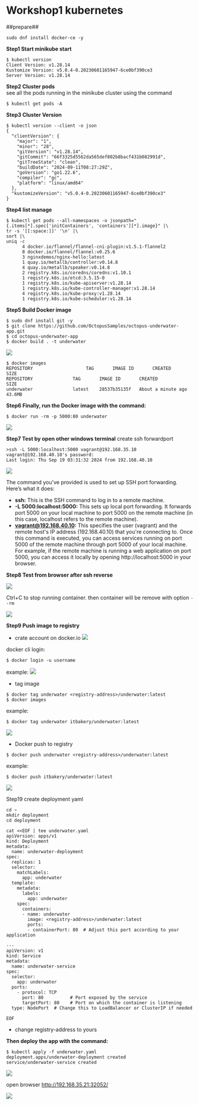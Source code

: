 # Workshop1 kubernetes

##prepare##
```
sudo dnf install docker-ce -y 
```
**Step1 Start minikube start**
```
$ kubectl version
Client Version: v1.28.14
Kustomize Version: v5.0.4-0.20230601165947-6ce0bf390ce3
Server Version: v1.28.14
```

**Step2 Cluster pods**  
see all the pods running in the minikube cluster using the command
```
$ kubectl get pods -A
```

**Step3 Cluster Version**
```
$ kubectl version --client -o json
{
  "clientVersion": {
    "major": "1",
    "minor": "28",
    "gitVersion": "v1.28.14",
    "gitCommit": "66f3325d5562da565def802b8bacf431b082991d",
    "gitTreeState": "clean",
    "buildDate": "2024-09-11T08:27:29Z",
    "goVersion": "go1.22.6",
    "compiler": "gc",
    "platform": "linux/amd64"
  },
  "kustomizeVersion": "v5.0.4-0.20230601165947-6ce0bf390ce3"
}
```

**Step4 list manage**
```
$ kubectl get pods --all-namespaces -o jsonpath="{.items[*].spec['initContainers', 'containers'][*].image}" |\
tr -s '[[:space:]]' '\n' |\
sort |\
uniq -c
      4 docker.io/flannel/flannel-cni-plugin:v1.5.1-flannel2
      8 docker.io/flannel/flannel:v0.25.6
      3 nginxdemos/nginx-hello:latest
      1 quay.io/metallb/controller:v0.14.8
      4 quay.io/metallb/speaker:v0.14.8
      2 registry.k8s.io/coredns/coredns:v1.10.1
      1 registry.k8s.io/etcd:3.5.15-0
      1 registry.k8s.io/kube-apiserver:v1.28.14
      1 registry.k8s.io/kube-controller-manager:v1.28.14
      4 registry.k8s.io/kube-proxy:v1.28.14
      1 registry.k8s.io/kube-scheduler:v1.28.14
```


**Step5 Build Docker image**
```
$ sudo dnf install git -y
$ git clone https://github.com/OctopusSamples/octopus-underwater-app.git
$ cd octopus-underwater-app
$ docker build . -t underwater
```
![](../assets/images/ws1_buildimage.png)


```
$ docker images
REPOSITORY                    TAG       IMAGE ID       CREATED          SIZE
REPOSITORY               TAG       IMAGE ID       CREATED              SIZE
underwater               latest    28537b35135f   About a minute ago   43.6MB
```


**Step6 Finally, run the Docker image with the command:**

```
$ docker run -rm -p 5000:80 underwater
```

![](../assets/images/ws1_docker_run.png)

**Step7 Test by open other windows terminal**
create ssh forwardport
```
>ssh -L 5000:localhost:5000 vagrant@192.168.35.10
vagrant@192.168.40.10's password: 
Last login: Thu Sep 19 03:31:32 2024 from 192.168.40.10
```

![](../assets/images/ws1_ssh_5000.png)

The command you've provided is used to set up SSH port forwarding. Here’s what it does:

- **ssh:** This is the SSH command to log in to a remote machine.
- **-L 5000:localhost:5000:** This sets up local port forwarding. It forwards port 5000 on your local machine to port 5000 on the remote machine (in this case, localhost refers to the remote machine).
- **vagrant@192.168.40.10:** This specifies the user (vagrant) and the remote host's IP address (192.168.40.10) that you're connecting to.
Once this command is executed, you can access services running on port 5000 of the remote machine through port 5000 of your local machine. For example, if the remote machine is running a web application on port 5000, you can access it locally by opening http://localhost:5000 in your browser.

**Step8 Test from browser after ssh reverse**

![](../assets/images/ws1_localhost_5000.png)

Ctrl+C to stop running container. then container will be remove with option ```--rm```

![](../assets/images/17_webcontainer_stop.png)

**Step9 Push image to registry**
- crate account on docker.io
![](../assets/images/ws1_docker_web.png)

docker cli login:
```
$ docker login -u username
```
example:
![](../assets/images/ws1_docker_login.png)

- tag image 
```
$ docker tag underwater <registry-address>/underwater:latest
$ docker images
```
example:
```
$ docker tag underwater itbakery/underwater:latest
```
![](../assets/images/ws1_docker_tag.png)


- Docker push to registry
```
$ docker push underwater <registry-address>/underwater:latest
```
example:
```
$ docker push itbakery/underwater:latest
```

![](../assets/images/ws1_docker_push.png)


Step19 create deployment yaml
```
cd ~
mkdir deployment
cd deployment
```

```
cat <<EOF | tee underwater.yaml
apiVersion: apps/v1
kind: Deployment
metadata:
  name: underwater-deployment
spec:
  replicas: 1
  selector:
    matchLabels:
      app: underwater
  template:
    metadata:
      labels:
        app: underwater
    spec:
      containers:
      - name: underwater
        image: <registry-address>/underwater:latest
        ports:
        - containerPort: 80  # Adjust this port according to your application

---
apiVersion: v1
kind: Service
metadata:
  name: underwater-service
spec:
  selector:
    app: underwater
  ports:
    - protocol: TCP
      port: 80          # Port exposed by the service
      targetPort: 80    # Port on which the container is listening
  type: NodePort  # Change this to LoadBalancer or ClusterIP if needed

EOF
```
- change registry-address to yours

**Then deploy the app with the command:**
```
$ kubectl apply -f underwater.yaml 
deployment.apps/underwater-deployment created
service/underwater-service created
```
![](../assets/images/ws1_deloy_underwater.png)

open browser http://192.168.35.21:32052/

![](../assets/images/ws1_nodeport_water.png)